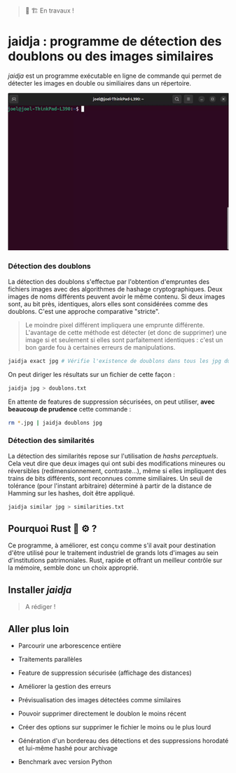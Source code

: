 > 🚧 🏗️ En travaux !

# jaidja : programme de détection des doublons ou des images similaires

*jaidja* est un programme exécutable en ligne de commande qui permet de détecter les images en double ou similiaires dans un répertoire.

![](src/img/demo.gif)

### Détection des doublons

La détection des doublons s'effectue par l'obtention d'empruntes des fichiers images avec des algorithmes de hashage cryptographiques. Deux images de noms différents peuvent avoir le même contenu. Si deux images sont, au bit près, identiques, alors elles sont considérées comme des doublons. C'est une approche comparative "stricte". 

> Le moindre pixel différent impliquera une emprunte différente. L'avantage de cette méthode est détecter (et donc de supprimer) une image si et seulement si elles sont parfaitement identiques : c'est un bon garde fou à certaines erreurs de manipulations.

```bash
jaidja exact jpg # Vérifie l'existence de doublons dans tous les jpg du dossier
```

On peut diriger les résultats sur un fichier de cette façon :

```bash
jaidja jpg > doublons.txt
```

En attente de features de suppression sécurisées, on peut utiliser, **avec beaucoup de prudence** cette commande :

```bash
rm *.jpg | jaidja doublons jpg
```

### Détection des similarités

La détection des similarités repose sur l'utilisation de *hashs perceptuels*. Cela veut dire que deux images qui ont subi des modifications mineures ou réversibles (redimensionnement, contraste...), même si elles impliquent des trains de bits différents, sont reconnues comme similiaires. Un seuil de tolérance (pour l'instant arbitraire) déterminé à partir de la distance de Hamming sur les hashes, doit être appliqué.

```bash
jaidja similar jpg > similarities.txt
```

## Pourquoi Rust 🦀 ⚙️ ?

Ce programme, à améliorer, est conçu comme s'il avait pour destination d'être utilisé pour le traitement industriel de grands lots d'images au sein d'institutions patrimoniales. Rust, rapide et offrant un meilleur contrôle sur la mémoire, semble donc un choix approprié. 

## Installer *jaidja*

> A rédiger !

## Aller plus loin

- Parcourir une arborescence entière

- Traitements parallèles

- Feature de suppression sécurisée (affichage des distances)

- Améliorer la gestion des erreurs

- Prévisualisation des images détectées comme similaires

- Pouvoir supprimer directement le doublon le moins récent

- Créer des options sur supprimer le fichier le moins ou le plus lourd

- Génération d'un bordereau des détections et des suppressions horodaté et lui-même hashé pour archivage

- Benchmark avec version Python
